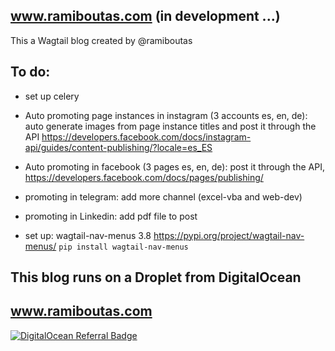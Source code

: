 ## www.ramiboutas.com (in development ...)
This a Wagtail blog created by @ramiboutas


## To do:

* set up celery

* Auto promoting page instances in instagram (3 accounts es, en, de): auto generate images from page instance titles and post it through the API https://developers.facebook.com/docs/instagram-api/guides/content-publishing/?locale=es_ES

* Auto promoting in facebook (3 pages es, en, de): post it through the API, https://developers.facebook.com/docs/pages/publishing/


* promoting in telegram: add more channel (excel-vba and web-dev)


* promoting in Linkedin: add pdf file to post


* set up:  wagtail-nav-menus 3.8 https://pypi.org/project/wagtail-nav-menus/ `pip install wagtail-nav-menus`



## This blog runs on a Droplet from DigitalOcean
## www.ramiboutas.com
[![DigitalOcean Referral Badge](https://web-platforms.sfo2.digitaloceanspaces.com/WWW/Badge%203.svg)](https://www.digitalocean.com/?refcode=f1af247b90c6&utm_campaign=Referral_Invite&utm_medium=Referral_Program&utm_source=badge)
